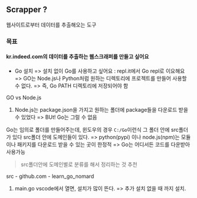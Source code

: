 ## Scrapper ?
웹사이트로부터 데이터를 추출해오는 도구

### 목표
#### kr.indeed.com의 데이터를 추출하는 웹스크래퍼를 만들고 싶어요

- Go 설치
=> 설치 없이 Go를 사용하고 싶어요 : repl.it에서 Go repl로 이요해요
=> GO는 Node.js나 Python처럼 원하는 디렉토리에 프로젝트를 만들어 사용할 수 없다.
=> 즉, Go PATH 디렉토리에 저장되어야 함

GO vs Node.js
1. Node.js는 package.json을 가지고 원하는 폴더에 package들을 다운로드 받을 수 있었다
=> BUt! Go는 그럴 수 없음

Go는 임의로 폴더를 만들어주는데,
윈도우의 경우 ```C:/Go```이런식 
그 폴더 안에 src폴더가 있다
src폴더 안에 도메인들이 있다.
=> python(pypi) 이나 node.js(npm)는 모듈이나 패키지를 다운로드 받을 수 있는 곳이 한정적
=> Go는 어디서든 코드를 다운받아 사용가능 
> src폴더안에 도메인별로 분류를 해서 정리하는 것 추천

src - github.com - learn_go_nomard
1. main.go
vscode에서 열면, 설치가 많이 뜬다. 
=> 추가 설치 없을 때 까지 설치.


